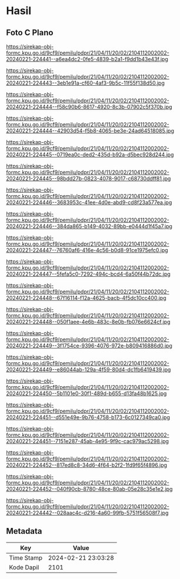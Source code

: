 # Hasil

## Foto C Plano

https://sirekap-obj-formc.kpu.go.id/9cf9/pemilu/pdpr/21/04/11/20/02/2104112002002-20240221-224441--a6ea4dc2-0fe5-4839-b2a1-f9dd1b43e43f.jpg

https://sirekap-obj-formc.kpu.go.id/9cf9/pemilu/pdpr/21/04/11/20/02/2104112002002-20240221-224443--3eb1e91a-cf60-4af3-9b5c-11f55f138d50.jpg

https://sirekap-obj-formc.kpu.go.id/9cf9/pemilu/pdpr/21/04/11/20/02/2104112002002-20240221-224444--f58c90b6-8617-4920-8c3b-07902c5f370b.jpg

https://sirekap-obj-formc.kpu.go.id/9cf9/pemilu/pdpr/21/04/11/20/02/2104112002002-20240221-224444--42903d54-f5b8-4065-be3e-24ad64518085.jpg

https://sirekap-obj-formc.kpu.go.id/9cf9/pemilu/pdpr/21/04/11/20/02/2104112002002-20240221-224445--0719ea0c-ded2-435d-b92a-d5bec928d244.jpg

https://sirekap-obj-formc.kpu.go.id/9cf9/pemilu/pdpr/21/04/11/20/02/2104112002002-20240221-224445--98bdd27b-0823-4078-9017-c68730ddff81.jpg

https://sirekap-obj-formc.kpu.go.id/9cf9/pemilu/pdpr/21/04/11/20/02/2104112002002-20240221-224446--3683953c-41ee-4d0e-abd9-cd8f23a577ea.jpg

https://sirekap-obj-formc.kpu.go.id/9cf9/pemilu/pdpr/21/04/11/20/02/2104112002002-20240221-224446--384da865-b149-4032-89bb-e0444d1f45a7.jpg

https://sirekap-obj-formc.kpu.go.id/9cf9/pemilu/pdpr/21/04/11/20/02/2104112002002-20240221-224447--76760af6-416e-4c56-b0d8-91ce1975efc0.jpg

https://sirekap-obj-formc.kpu.go.id/9cf9/pemilu/pdpr/21/04/11/20/02/2104112002002-20240221-224447--5fefa5c0-7292-494c-bcd4-6a50f44b72dc.jpg

https://sirekap-obj-formc.kpu.go.id/9cf9/pemilu/pdpr/21/04/11/20/02/2104112002002-20240221-224448--67f16114-f12a-4625-bacb-4f5dc10cc400.jpg

https://sirekap-obj-formc.kpu.go.id/9cf9/pemilu/pdpr/21/04/11/20/02/2104112002002-20240221-224448--050f1aee-4e6b-483c-8e0b-fb076e6624cf.jpg

https://sirekap-obj-formc.kpu.go.id/9cf9/pemilu/pdpr/21/04/11/20/02/2104112002002-20240221-224449--3f1754ce-9396-4076-972e-b809416886d0.jpg

https://sirekap-obj-formc.kpu.go.id/9cf9/pemilu/pdpr/21/04/11/20/02/2104112002002-20240221-224449--e86044ab-129a-4f59-80d4-dc1fb6419439.jpg

https://sirekap-obj-formc.kpu.go.id/9cf9/pemilu/pdpr/21/04/11/20/02/2104112002002-20240221-224450--5b1101e0-30f1-489d-b655-d13fa48b1625.jpg

https://sirekap-obj-formc.kpu.go.id/9cf9/pemilu/pdpr/21/04/11/20/02/2104112002002-20240221-224451--d551e49e-9b76-4758-b173-6c0127349ca0.jpg

https://sirekap-obj-formc.kpu.go.id/9cf9/pemilu/pdpr/21/04/11/20/02/2104112002002-20240221-224451--7151e287-45ab-4e95-9f9c-cac979ac5298.jpg

https://sirekap-obj-formc.kpu.go.id/9cf9/pemilu/pdpr/21/04/11/20/02/2104112002002-20240221-224452--817ed8c8-34d6-4f64-b2f2-1fd9f65f4896.jpg

https://sirekap-obj-formc.kpu.go.id/9cf9/pemilu/pdpr/21/04/11/20/02/2104112002002-20240221-224452--040f90cb-8780-48ce-80ab-05e28c35e1e2.jpg

https://sirekap-obj-formc.kpu.go.id/9cf9/pemilu/pdpr/21/04/11/20/02/2104112002002-20240221-224442--028aac4c-d216-4a60-99fb-5751f56508f7.jpg


## Metadata

| Key        | Value               |
| ---------- | ------------------- |
| Time Stamp | 2024-02-21 23:03:28 |
| Kode Dapil | 2101                |



